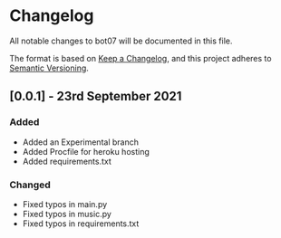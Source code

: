 # Changelog

All notable changes to bot07 will be documented in this file.

The format is based on [Keep a Changelog](https://keepachangelog.com/en/1.0.0/),
and this project adheres to [Semantic Versioning](https://semver.org/spec/v2.0.0.html).

## [0.0.1] - 23rd September 2021

### Added

- Added an Experimental branch
- Added Procfile for heroku hosting
- Added requirements.txt

### Changed

- Fixed typos in main.py
- Fixed typos in music.py
- Fixed typos in requirements.txt
